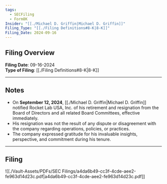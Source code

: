 ```yaml
---
tags:
  - SECFiling
  - Form8K
Insider: "[[./Michael D. Griffin|Michael D. Griffin]]"
Filing_Type: "[[./Filing Definitions#8-K|8-K]]"
Filing_Date: 2024-09-16
---
```

## Filing Overview

**Filing Date**: 09-16-2024  
**Type of Filing**: [[./Filing Definitions#8-K|8-K]]  

----
## Notes

- On **September 12, 2024**, [[./Michael D. Griffin|Michael D. Griffin]] notified Rocket Lab USA, Inc. of his retirement and resignation from the Board of Directors and all related Board Committees, effective immediately.
- His resignation was not the result of any dispute or disagreement with the company regarding operations, policies, or practices.
- The company expressed gratitude for his invaluable insights, perspective, and commitment during his tenure.

----
## Filing

![[./Vault-Assets/PDFs/SEC Filings/a4da6b49-cc3f-4cde-aee2-fe963d14d23c.pdf|a4da6b49-cc3f-4cde-aee2-fe963d14d23c.pdf]]
